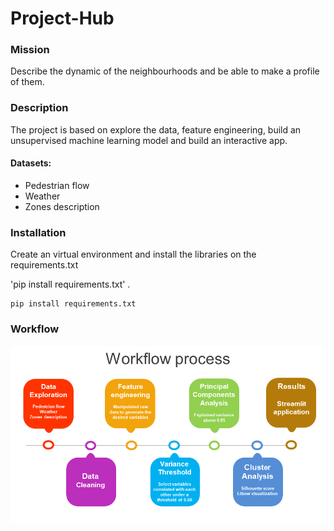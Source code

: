 # Project-Hub

### Mission 
Describe the dynamic of the neighbourhoods and be able to make a profile of them. 

### Description
The project is based on explore the data, feature engineering, build an unsupervised machine learning model and build an interactive app.

#### Datasets:
+ Pedestrian flow  
+ Weather   
+ Zones description   

### Installation
Create an virtual environment and install the libraries on the requirements.txt 

'pip install requirements.txt' .

```
pip install requirements.txt
```


### Workflow
![workflow](./assets/workflow.png)
